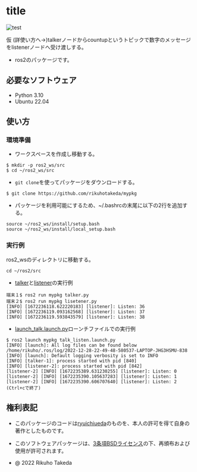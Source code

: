 # title
![test](https://github.com/rikuhotakeda/mypkg/actions/workflows/test.yml/badge.svg)

仮
(詳使い方へ→)talkerノードからcountupというトピックで数字のメッセージをlistenerノードへ受け渡しする。

* ros2のパッケージです。

## 必要なソフトウェア
* Python 3.10
* Ubuntu 22.04

## 使い方
### 環境準備
* ワークスペースを作成し移動する。
```
$ mkdir -p ros2_ws/src
$ cd ~/ros2_ws/src
```

* `git clone`を使ってパッケージをダウンロードする。
```
$ git clone https://github.com/rikuhotakeda/mypkg
```

* パッケージを利用可能にするため、~/.bashrcの末尾に以下の2行を追加する。
```
source ~/ros2_ws/install/setup.bash
source ~/ros2_ws/install/local_setup.bash
```

### 実行例
ros2_wsのディレクトリに移動する。
```
cd ~/ros2/src
```

* [talker](https://github.com/rikuhotakeda/mypkg/blob/master/mypkg/talker.py)と[listener](https://github.com/rikuhotakeda/mypkg/blob/master/mypkg/listener.py)の実行例
```
端末１$ ros2 run mypkg talker.py
端末２$ ros2 run mypkg lisetener.py
[INFO] [1672236118.622220183] [listener]: Listen: 36
[INFO] [1672236119.093162568] [listener]: Listen: 37
[INFO] [1672236119.593843579] [listener]: Listen: 38
```

* [launch_talk.launch.py](https://github.com/rikuhotakeda/mypkg/blob/master/launch/talk_listen.launch.py)ローンチファイルでの実行例
```
$ ros2 launch mypkg talk_listen.launch.py
[INFO] [launch]: All log files can be found below /home/rikuho/.ros/log/2022-12-28-22-49-48-580537-LAPTOP-JHG3HSMU-838
[INFO] [launch]: Default logging verbosity is set to INFO
[INFO] [talker-1]: process started with pid [840]
[INFO] [listener-2]: process started with pid [842]
[listener-2] [INFO] [1672235389.631230255] [listener]: Listen: 0
[listener-2] [INFO] [1672235390.105637283] [listener]: Listen: 1
[listener-2] [INFO] [1672235390.606707640] [listener]: Listen: 2
(Ctrl+cで終了)
```

## 権利表記
* このパッケージのコードは[ryuichiueda](https://github.com/ryuichiueda/my_slides/tree/master/robosys_2022)のものを、本人の許可を得て自身の著作としたものです。

* このソフトウェアパッケージは、[3条項BSDライセンス](https://github.com/rikuhotakeda/mypkg/blob/master/RICENSE)の下、再頒布および使用が許可されます。

* @ 2022 Rikuho Takeda
